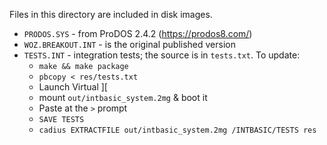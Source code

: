 Files in this directory are included in disk images.

* `PRODOS.SYS` - from ProDOS 2.4.2 (https://prodos8.com/)
* `WOZ.BREAKOUT.INT` - is the original published version
* `TESTS.INT` - integration tests; the source is in `tests.txt`. To update:
   * `make && make package`
   * `pbcopy < res/tests.txt`
   * Launch Virtual ][
   * mount `out/intbasic_system.2mg` & boot it
   * Paste at the `>` prompt
   * `SAVE TESTS`
   * `cadius EXTRACTFILE out/intbasic_system.2mg /INTBASIC/TESTS res`

